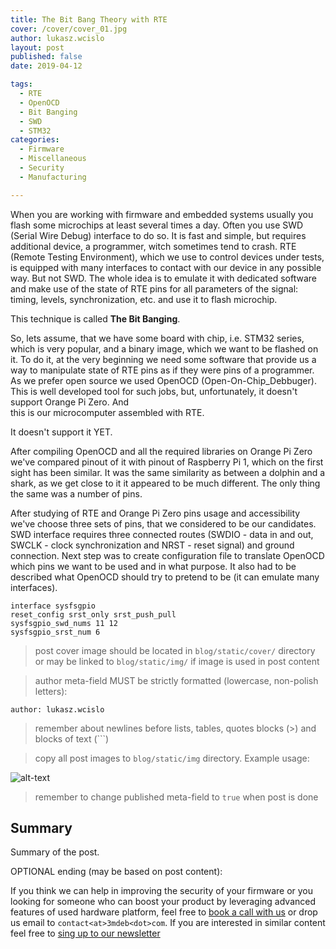 ```yaml
---
title: The Bit Bang Theory with RTE
cover: /cover/cover_01.jpg
author: lukasz.wcislo
layout: post
published: false
date: 2019-04-12

tags:
  - RTE
  - OpenOCD
  - Bit Banging
  - SWD
  - STM32
categories:
  - Firmware
  - Miscellaneous
  - Security
  - Manufacturing

---
```


When you are working with firmware and embedded systems usually you flash some
microchips at least several times a day. Often you use SWD (Serial Wire Debug)
interface to do so. It is fast and simple, but requires additional device, a
programmer, witch sometimes tend to crash. RTE (Remote Testing Environment),
which we use to control devices under tests, is equipped with many interfaces to
contact with our device in any possible way. But not SWD. The whole idea is to
emulate it with dedicated software and make use of the state of RTE pins for all
parameters of the signal: timing, levels, synchronization, etc. and use it to
flash microchip.

This technique is called **The Bit Banging**.

So, lets assume, that we have some board with chip, i.e. STM32 series, which is
very popular, and a binary image, which we want to be flashed on it. To do it,
at the very beginning we need some software that provide us a way to
manipulate state of RTE pins as if they were pins of a programmer. As we prefer
open source we used OpenOCD (Open-On-Chip_Debbuger). This is well developed
tool for such jobs, but, unfortunately, it doesn't support Orange Pi Zero. And  
this is our microcomputer assembled with RTE.  

It doesn't support it YET.

After compiling OpenOCD and all the required libraries on Orange Pi Zero we've
compared pinout of it with pinout of Raspberry Pi 1, which on the first sight
has been similar. It was the same similarity as between a dolphin and a shark,
as we get close to it it appeared to be much different. The only thing the same
was a number of pins.

After studying of RTE and Orange Pi Zero pins usage and accessibility we've
choose three sets of pins, that we considered to be our candidates. SWD
interface requires three connected routes (SWDIO - data in and out, SWCLK -
clock synchronization and NRST - reset signal) and ground connection. Next step
was to create configuration file to translate OpenOCD which pins we want to be
used and in what purpose. It also had to be described what OpenOCD should try to
pretend to be (it can emulate many interfaces).

```
interface sysfsgpio
reset_config srst_only srst_push_pull
sysfsgpio_swd_nums 11 12
sysfsgpio_srst_num 6
```

 


> post cover image should be located in `blog/static/cover/` directory or may be
  linked to `blog/static/img/` if image is used in post content

> author meta-field MUST be strictly formatted (lowercase, non-polish letters):

```
author: lukasz.wcislo
```


> remember about newlines before lists, tables, quotes blocks (>) and blocks of
  text (\`\`\`)

> copy all post images to `blog/static/img` directory. Example usage:

![alt-text](/img/file-name.jpg)

> remember to change published meta-field to `true` when post is done

## Summary

Summary of the post.

OPTIONAL ending (may be based on post content):

If you think we can help in improving the security of your firmware or you
looking for someone who can boost your product by leveraging advanced features
of used hardware platform, feel free to [book a call with us](https://calendly.com/3mdeb/consulting-remote-meeting)
or drop us email to `contact<at>3mdeb<dot>com`. If you are interested in similar
content feel free to [sing up to our newsletter](http://eepurl.com/gfoekD)
